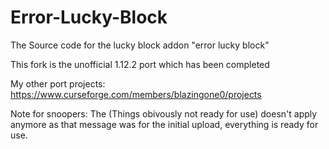 # Error-Lucky-Block
The Source code for the lucky block addon "error lucky block"

This fork is the unofficial 1.12.2 port which has been completed

My other port projects: https://www.curseforge.com/members/blazingone0/projects

Note for snoopers: The (Things obivously not ready for use) doesn't apply anymore as that message was for the initial upload, everything is ready for use.
